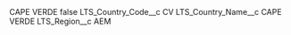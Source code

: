<?xml version="1.0" encoding="UTF-8"?>
<CustomMetadata xmlns="http://soap.sforce.com/2006/04/metadata" xmlns:xsi="http://www.w3.org/2001/XMLSchema-instance" xmlns:xsd="http://www.w3.org/2001/XMLSchema">
    <label>CAPE VERDE</label>
    <protected>false</protected>
    <values>
        <field>LTS_Country_Code__c</field>
        <value xsi:type="xsd:string">CV</value>
    </values>
    <values>
        <field>LTS_Country_Name__c</field>
        <value xsi:type="xsd:string">CAPE VERDE</value>
    </values>
    <values>
        <field>LTS_Region__c</field>
        <value xsi:type="xsd:string">AEM</value>
    </values>
</CustomMetadata>
